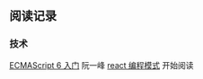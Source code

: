 ## 阅读记录

### 技术
[ECMAScript 6 入门](https://es6.ruanyifeng.com/)  阮一峰
[react 编程模式](https://sangka.github.io/react-in-patterns-cn/chapter-1/) 开始阅读
